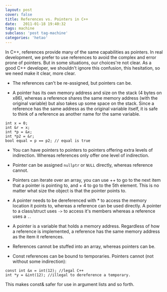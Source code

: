 ```yaml
---
layout: post
cover: false
title: References vs. Pointers in C++
date:   2011-01-18 19:40:32
tags: machine
subclass: 'post tag-machine'
categories: 'hetao'
---
```


In C++, references provide many of the same capabilities as pointers. In real development, we prefer to use references to avoid the complex and error prone of pointers. But in some situations, our choices're not clear. As a good C++ developer, we shouldn't ignore this confusion, this hesitation, so we need make it clear, more clear.

* The references can't be re-assigned, but pointers can be.

* A pointer has its own memory address and size on the stack (4 bytes on x86), whereas a reference shares the same memory address (with the original variable) but also takes up some space on the stack. Since a reference has the same address as the original variable itself, it is safe to think of a reference as another name for the same variable. 
```
int x = 0;
int &r = x;
int *p = &x;
int *p2 = &r;
bool equal = p == p2; // equal is true
```
* You can have pointers to pointers to pointers offering extra levels of indirection. Whereas references only offer one level of indirection.

* Pointer can be assigned `nullptr` or `NULL` directly, whereas reference cannot.

* Pointers can iterate over an array, you can use ++ to go to the next item that a pointer is pointing to, and + 4 to go to the 5th element. This is no matter what size the object is that the pointer points to.

* A pointer needs to be dereferenced with * to access the memory location it points to, whereas a reference can be used directly. A pointer to a class/struct uses `->` to access it's members whereas a reference uses a `.`.

* A pointer is a variable that holds a memory address. Regardless of how a reference is implemented, a reference has the same memory address as the item it references.

* References cannot be stuffed into an array, whereas pointers can be.

* Const references can be bound to temporaries. Pointers cannot (not without some indirection):
```
const int &x = int(12); //legal C++
int *y = &int(12); //illegal to dereference a temporary.
```
This makes const& safer for use in argument lists and so forth.
